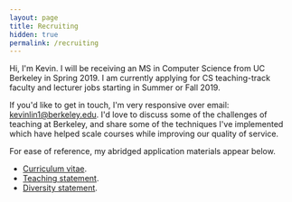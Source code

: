 ```yaml
---
layout: page
title: Recruiting
hidden: true
permalink: /recruiting
---
```


Hi, I'm Kevin. I will be receiving an MS in Computer Science from UC Berkeley
in Spring 2019. I am currently applying for CS teaching-track faculty and
lecturer jobs starting in Summer or Fall 2019.

If you'd like to get in touch, I'm very responsive over email: <kevinlin1@berkeley.edu>.
I'd love to discuss some of the challenges of teaching at Berkeley, and share
some of the techniques I've implemented which have helped scale courses while
improving our quality of service.

For ease of reference, my abridged application materials appear below.

- [Curriculum vitae](/cv).
- [Teaching statement](https://drive.google.com/open?id=1fTzOeuU_XkMJnSb-v_pJQyPSqSY809AB).
- [Diversity statement](https://drive.google.com/open?id=1Y-U7DDmYhAimStjADxufd39tlw7RXyxe).
